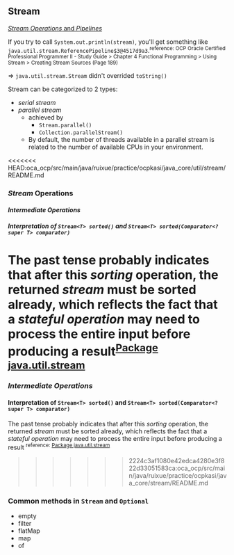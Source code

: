 ## Stream
[*Stream Operations* and *Pipelines*](https://docs.oracle.com/javase/8/docs/api/java/util/stream/package-summary.html#StreamOps)

If you try to call `System.out.println(stream)`, you'll get something like `java.util.stream.ReferencePipeline$3@4517d9a3`.<sup>reference: OCP Oracle Certified Professional Programmer II - Study Guide > Chapter 4 Functional Programming > Using Stream > Creating Stream Sources (Page 189)</sup> 

=> `java.util.stream.Stream` didn't overrided `toString()`

Stream can be categorized to 2 types:

* *serial stream*
* *parallel stream*
  * achieved by 
    * `Stream.parallel()` 
    * `Collection.parallelStream()`
  * By default, the number of threads available in a parallel stream is related to the number of available CPUs in your environment.

<<<<<<< HEAD:oca_ocp/src/main/java/ruixue/practice/ocpkasi/java_core/util/stream/README.md
### *Stream* Operations
#### *Intermediate Operations*
##### Interpretation of `Stream<T> sorted()` and `Stream<T> sorted(Comparator<? super T> comparator)`
The past tense probably indicates that after this *sorting* operation, the returned *stream* must be sorted already, which reflects the fact that a *stateful operation* may need to process the entire input before producing a result<sup>[Package java.util.stream](https://docs.oracle.com/javase/8/docs/api/java/util/stream/package-summary.html)</sup> 
=======
### *Intermediate Operations*
#### Interpretation of `Stream<T> sorted()` and `Stream<T> sorted(Comparator<? super T> comparator)`
The past tense probably indicates that after this *sorting* operation, the returned *stream* must be sorted already, which reflects the fact that a *stateful operation* may need to process the entire input before producing a result <sup>reference: [Package java.util.stream](https://docs.oracle.com/javase/8/docs/api/java/util/stream/package-summary.html)</sup>   
>>>>>>> 2224c3af1080e42edca4280e3f822d33051583ca:oca_ocp/src/main/java/ruixue/practice/ocpkasi/java_core/stream/README.md

### Common methods in `Stream` and `Optional`

* empty
* filter
* flatMap
* map
* of  
